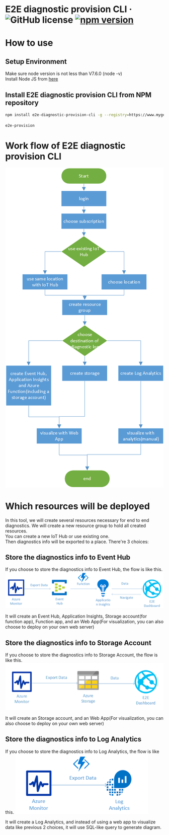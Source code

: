 # E2E diagnostic provision CLI &middot; ![GitHub license](https://img.shields.io/badge/license-MIT-blue.svg) [![npm version](https://img.shields.io/npm/v/e2e-happy-deploy.svg?style=flat)](https://www.npmjs.com/package/e2e-happy-deploy) 

# How to use
## Setup Environment
Make sure node version is not less than V7.6.0 (node -v)  
Install Node JS from [here](https://nodejs.org/en/download/)

## Install E2E diagnostic provision CLI from NPM repository
```bash
npm install e2e-diagnostic-provision-cli -g --registry=https://www.myget.org/F/e2e-diagnostic-provision-cli/npm/

e2e-provision
```

# Work flow of E2E diagnostic provision CLI
![](doc/flow.png)

# Which resources will be deployed

In this tool, we will create several resources necessary for end to end diagnostics.
We will create a new resource group to hold all created resources.  
You can create a new IoT Hub or use existing one.  
Then diagnostics info will be exported to a place. There're 3 choices:

## Store the diagnostics info to Event Hub
If you choose to store the diagnostics info to Event Hub, the flow is like this.
![](doc/eventhub.png "Eventhub")

It will create an Event Hub, Application Insights, Storage account(for function app), Function app, and an Web App(For visualization, you can also choose to deploy on your own web server)

## Store the diagnostics info to Storage Account
If you choose to store the diagnostics info to Storage Account, the flow is like this.
![Storage](doc/storage.png)

It will create an Storage account, and an Web App(For visualization, you can also choose to deploy on your own web server)

## Store the diagnostics info to Log Analytics
If you choose to store the diagnostics info to Log Analytics, the flow is like this.
![Storage](doc/loganalytics.png)

It will create a Log Analytics, and instead of using a web app to visualize data like previous 2 choices, it will use SQL-like query to generate diagram.
